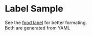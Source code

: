 # Label Sample
See the [food label](/data-commons/docs/food/) for better formating.  
Both are generated from YAML